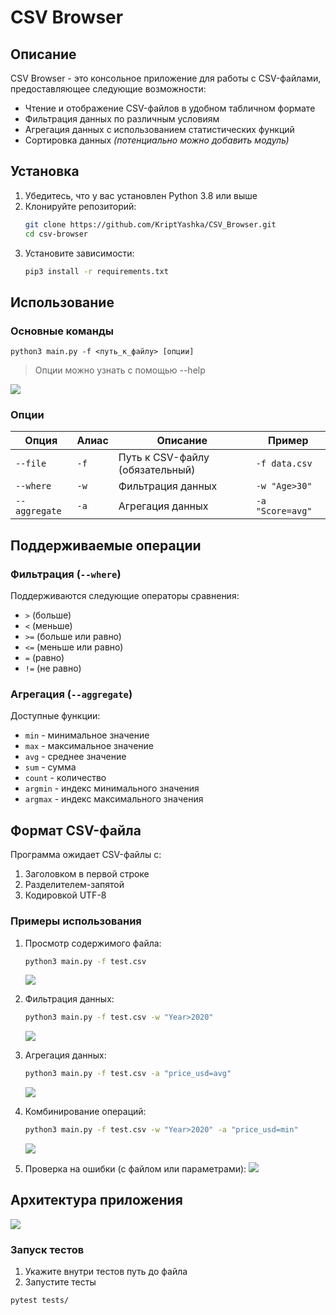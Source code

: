 # CSV Browser

## Описание

CSV Browser - это консольное приложение для работы с CSV-файлами, предоставляющее следующие возможности:

- Чтение и отображение CSV-файлов в удобном табличном формате
- Фильтрация данных по различным условиям
- Агрегация данных с использованием статистических функций
- Сортировка данных *(потенциально можно добавить модуль)*

## Установка

1. Убедитесь, что у вас установлен Python 3.8 или выше
2. Клонируйте репозиторий:
   ```bash
   git clone https://github.com/KriptYashka/CSV_Browser.git
   cd csv-browser
   ```
3. Установите зависимости:
   ```bash
   pip3 install -r requirements.txt
   ```

## Использование

### Основные команды

```
python3 main.py -f <путь_к_файлу> [опции]
```

> Опции можно узнать с помощью --help

![](https://i.postimg.cc/GmNWzgJg/03-Help.png)

### Опции

| Опция              | Алиас | Описание                              | Пример                     |
|--------------------|-------|--------------------------------------|----------------------------|
| `--file`           | `-f`  | Путь к CSV-файлу (обязательный)      | `-f data.csv`              |
| `--where`          | `-w`  | Фильтрация данных                    | `-w "Age>30"`              |
| `--aggregate`      | `-a`  | Агрегация данных                     | `-a "Score=avg"`           |

## Поддерживаемые операции

### Фильтрация (`--where`)

Поддерживаются следующие операторы сравнения:
- `>` (больше)
- `<` (меньше)
- `>=` (больше или равно)
- `<=` (меньше или равно)
- `=` (равно)
- `!=` (не равно)

### Агрегация (`--aggregate`)

Доступные функции:
- `min` - минимальное значение
- `max` - максимальное значение
- `avg` - среднее значение
- `sum` - сумма
- `count` - количество
- `argmin` - индекс минимального значения
- `argmax` - индекс максимального значения

## Формат CSV-файла

Программа ожидает CSV-файлы с:
1. Заголовком в первой строке
2. Разделителем-запятой
3. Кодировкой UTF-8

### Примеры использования

1. Просмотр содержимого файла:
   ```bash
   python3 main.py -f test.csv
   ```
   
   ![](https://i.postimg.cc/dtWPZV7Y/01-All.png)

2. Фильтрация данных:
   ```bash
   python3 main.py -f test.csv -w "Year>2020"
   ```
   ![](https://i.postimg.cc/ydCwCJGF/04-Where.png)
   

3. Агрегация данных:
   ```bash
   python3 main.py -f test.csv -a "price_usd=avg"
   ```
   
   ![](https://i.postimg.cc/2SVpQNvB/05-Aggregation.png)

4. Комбинирование операций:
   ```bash
   python3 main.py -f test.csv -w "Year>2020" -a "price_usd=min"
   ```
   
   ![](https://i.postimg.cc/ydh211q2/06-Where-Aggregation.png)

5. Проверка на ошибки (с файлом или параметрами):
![](https://i.postimg.cc/fb96P78z/02-Errors.png)


## Архитектура приложения

![](https://i.postimg.cc/B68tkVd8/Default-View.jpg)

### Запуск тестов

1. Укажите внутри тестов путь до файла
2. Запустите тесты
```bash
pytest tests/
```
